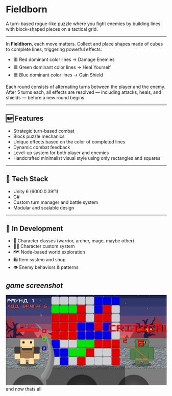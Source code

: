 # Fieldborn
 A turn-based rogue-like puzzle where you fight enemies by building lines with block-shaped pieces on a tactical grid.
 
---
 
 In **Fieldborn**, each move matters. Collect and place shapes made of cubes to complete lines, triggering powerful effects:
- 🟥 Red dominant color lines → Damage Enemies  
- 🟩 Green dominant color lines → Heal Yourself  
- 🟦 Blue dominant color lines → Gain Shield

Each round consists of alternating turns between the player and the enemy. After 5 turns each, all effects are resolved — including attacks, heals, and shields — before a new round begins.

---

## 🆕 Features
- Strategic turn-based combat
- Block puzzle mechanics
- Unique effects based on the color of completed lines
- Dynamic combat feedback
- Level-up system for both player and enemies
- Handcrafted minimalist visual style using only rectangles and squares

---

## 🔧 Tech Stack

- Unity 6 (6000.0.39f1)
- C#
- Custom turn manager and battle system
- Modular and scalable design

---

## 🚧 In Development

- 🧙 Character classes (warrior, archer, mage, maybe other)
- 🧑‍🦲 Character custom system
- 🗺️ Node-based world exploration
- 🛍️ Item system and shop
- 👁️ Enemy behaviors & patterns

## *game screenshot*
![game screenshot](https://github.com/w1thoutmates/Fieldborn/blob/main/Assets/gameplay_screenshot.png)
and now thats all

